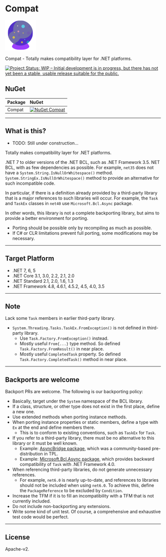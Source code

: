 # Compat

![Compat](Images/Compat.100.png)

Compat - Totally makes compatibility layer for .NET platforms.

[![Project Status: WIP – Initial development is in progress, but there has not yet been a stable, usable release suitable for the public.](https://www.repostatus.org/badges/latest/wip.svg)](https://www.repostatus.org/#wip)

## NuGet

| Package  | NuGet                                                                                                                |
|:---------|:---------------------------------------------------------------------------------------------------------------------|
| Compat | [![NuGet Compat](https://img.shields.io/nuget/v/Compat.svg?style=flat)](https://www.nuget.org/packages/Compat) |

----

## What is this?

* TODO: Still under construction...

Totally makes compatibility layer for .NET platforms.

.NET 7 to older versions of the .NET BCL, such as .NET Framework 3.5. NET BCL, with as few dependencies as possible.
For example, `net35` does not have a `System.String.IsNullOrWhitespace()` method.
`System.StringEx.IsNullOrWhitespace()` method to provide an alternative for such incompatible code.

In particular, if there is a definition already provided by a third-party library that is a major references to such libraries will occur.
For example, the `Task` and `TaskEx` classes in `net40` use `Microsoft.Bcl.Async` package.

In other words, this library is not a complete backporting library, but aims to provide a better environment for porting.

* Porting should be possible only by recompiling as much as possible.
* If C# or CLR limitations prevent full porting, some modifications may be necessary.

----

## Target Platform

* .NET 7, 6, 5
* .NET Core 3.1, 3.0, 2.2, 2.1, 2.0
* .NET Standard 2.1, 2.0, 1.6, 1.3
* .NET Framework 4.8, 4.6.1, 4.5.2, 4.5, 4.0, 3.5

----

## Note

Lack some `Task` members in earlier third-party library.

* `System.Threading.Tasks.TaskEx.FromException()` is not defined in third-party library.
  * Use `Task.Factory.FromException()` instead.
  * Mostly useful `From{...}` type method. So defined `Task.Factory.FromResult()` in near place.
  * Mostly useful `CompletedTask` property. So defined `Task.Factory.CompletedTask()` method in near place.

----

## Backports are welcome

Backport PRs are welcome. The following is our backporting policy:

* Basically, target under the `System` namespace of the BCL library.
* If a class, structure, or other type does not exist in the first place, define a new one.
* Use extended methods when porting instance methods.
* When porting instance properties or static members, define a type with `Ex` at the end and define members there.
  * This is to conform to existing conventions, such as `TaskEx` for `Task`.
* If you refer to a third-party library, there must be no alternative to this library or it must be well known.
  * Example: [AsyncBridge package](https://www.nuget.org/packages/AsyncBridge), which was a community-based pre-distribution in TPL.
  * Example: [Microsoft.Bcl.Async package](https://www.nuget.org/packages/Microsoft.Bcl.Async), which provides backward compatibility of `Task` with .NET Framework 4.0.
* When referencing third-party libraries, do not generate unnecessary references.
  * For example, `net6.0` is nearly up-to-date, and references to libraries should not be included when using `net6.0`. To achieve this, define the `PackageReference` to be excluded by `Condition`.
* Increase the TFM if it is to fill an incompatibility with a TFM that is not currently included.
* Do not include non-backporting any extensions.
* Write some kind of unit test. Of course, a comprehensive and exhaustive test code would be perfect.

----

## License

Apache-v2.
